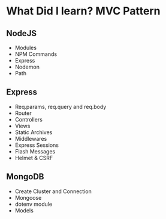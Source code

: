 # What Did I learn? MVC Pattern

## NodeJS

- Modules
- NPM Commands
- Express
- Nodemon
- Path

## Express

- Req.params, req.query and req.body
- Router
- Controllers
- Views
- Static Archives
- Middlewares
- Express Sessions
- Flash Messages
- Helmet & CSRF

## MongoDB

- Create Cluster and Connection
- Mongoose
- dotenv module
- Models
